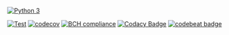 [![Python 3](https://img.shields.io/pypi/l/QLog)](https://pypi.org/project/QLog/)

[![Test](https://github.com/sundance2000/TogglOvertime/actions/workflows/test.yml/badge.svg)](https://github.com/sundance2000/TogglOvertime/actions/workflows/test.yml)
[![codecov](https://codecov.io/gh/sundance2000/TogglOvertime/branch/master/graph/badge.svg)](https://codecov.io/gh/sundance2000/TogglOvertime)
[![BCH compliance](https://bettercodehub.com/edge/badge/sundance2000/TogglOvertime?branch=master)](https://bettercodehub.com/)
[![Codacy Badge](https://app.codacy.com/project/badge/Grade/27fd27719b3f4865b5f3b1d2ad083f7a)](https://www.codacy.com/gh/sundance2000/TogglOvertime/dashboard?utm_source=github.com&amp;utm_medium=referral&amp;utm_content=sundance2000/TogglOvertime&amp;utm_campaign=Badge_Grade)
[![codebeat badge](https://codebeat.co/badges/cbdf4198-fea8-4abe-81ed-8e4f961f3568)](https://codebeat.co/projects/github-com-sundance2000-togglovertime-master)
